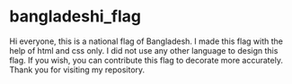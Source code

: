 # bangladeshi_flag
Hi everyone, this is a national flag of Bangladesh. I made this flag with the help of html and css only. I did not use any other language to design this flag. If you wish, you can contribute this flag to decorate more accurately. Thank you for visiting my repository.
